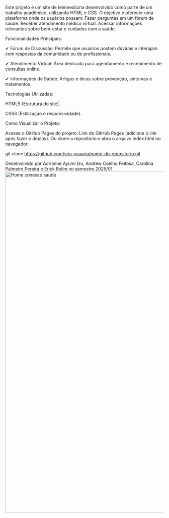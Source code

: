 Este projeto é um site de telemedicina desenvolvido como parte de um trabalho acadêmico, utilizando HTML e CSS. O objetivo é oferecer uma plataforma onde os usuários possam:
Fazer perguntas em um fórum de saúde.
Receber atendimento médico virtual.
Acessar informações relevantes sobre bem-estar e cuidados com a saúde.

Funcionalidades Principais:

✔ Fórum de Discussão: Permite que usuários postem dúvidas e interajam com respostas da comunidade ou de profissionais.

✔ Atendimento Virtual: Área dedicada para agendamento e recebimento de consultas online.

✔ Informações de Saúde: Artigos e dicas sobre prevenção, sintomas e tratamentos.

Tecnologias Utilizadas:

HTML5 (Estrutura do site).

CSS3 (Estilização e responsividade).

Como Visualizar o Projeto: 

Acesse o GitHub Pages do projeto: Link do GitHub Pages (adicione o link após fazer o deploy). Ou clone o repositório e abra o arquivo index.html no navegador:

git clone https://github.com/seu-usuario/nome-do-repositorio.git


Desenvolvido por Adrianne Ayumi Izu, Andrew Coelho Feitosa, Carolina Palmeiro Pereira e Erick Rolim no semestre 2025/01.
<img width="1920" height="1080" alt="Home conexao saude" src="https://github.com/user-attachments/assets/fb761c48-5591-4a1f-88c8-b83af622c924" />
